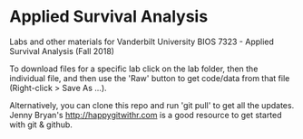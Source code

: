 # Applied Survival Analysis
Labs and other materials for Vanderbilt University BIOS 7323 - Applied Survival Analysis (Fall 2018)

To download files for a specific lab click on the lab folder, then the individual file, and then use the 'Raw' button to get code/data from that file (Right-click > Save As ...).

Alternatively, you can clone this repo and run 'git pull' to get all the updates. Jenny Bryan's http://happygitwithr.com is a good resource to get started with git & github.
